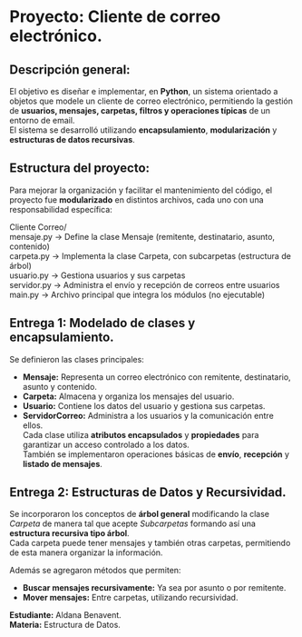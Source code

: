 # Proyecto: Cliente de correo electrónico.

## Descripción general: 
El objetivo es diseñar e implementar, en **Python**, un sistema orientado a objetos que modele un cliente de correo electrónico, permitiendo la gestión de **usuarios, mensajes, carpetas, filtros y operaciones típicas** de un entorno de email.  
El sistema se desarrolló utilizando **encapsulamiento**, **modularización** y **estructuras de datos recursivas**.  

## Estructura del proyecto:  
Para mejorar la organización y facilitar el mantenimiento del código, el proyecto fue **modularizado** en distintos archivos, cada uno con una responsabilidad específica:    

Cliente Correo/   
  mensaje.py         → Define la clase Mensaje (remitente, destinatario, asunto, contenido)  
  carpeta.py       → Implementa la clase Carpeta, con subcarpetas (estructura de árbol)  
  usuario.py       → Gestiona usuarios y sus carpetas  
  servidor.py      → Administra el envío y recepción de correos entre usuarios  
  main.py          → Archivo principal que integra los módulos (no ejecutable)  

## Entrega 1: Modelado de clases y encapsulamiento.
Se definieron las clases principales:  
- **Mensaje:** Representa un correo electrónico con remitente, destinatario, asunto y contenido.  
- **Carpeta:** Almacena y organiza los mensajes del usuario.  
- **Usuario:** Contiene los datos del usuario y gestiona sus carpetas.  
- **ServidorCorreo:** Administra a los usuarios y la comunicación entre ellos.  
Cada clase utiliza **atributos encapsulados** y **propiedades** para garantizar un acceso controlado a los datos.  
También se implementaron operaciones básicas de **envío**, **recepción** y **listado de mensajes**.

## Entrega 2: Estructuras de Datos y Recursividad.
Se incorporaron los conceptos de **árbol general** modificando la clase *Carpeta* de manera tal que acepte *Subcarpetas* formando así una **estructura recursiva tipo árbol**.  
Cada carpeta puede tener mensajes y también otras carpetas, permitiendo de esta manera organizar la información.  

Además se agregaron métodos que permiten:  
- **Buscar mensajes recursivamente:** Ya sea por asunto o por remitente.
- **Mover mensajes:** Entre carpetas, utilizando recursividad.

**Estudiante:** Aldana Benavent.  
**Materia:** Estructura de Datos.
